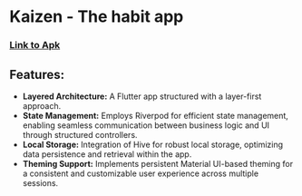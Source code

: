 # Kaizen - The habit app

### [Link to Apk](https://drive.google.com/file/d/1v5i1Rw1WkVixk7B8XUtpnfMuucpgvwlc/view?usp=sharing)

## Features:

- **Layered Architecture:** A Flutter app structured with a layer-first approach.
- **State Management:** Employs Riverpod for efficient state management, enabling seamless communication between business logic and UI through structured controllers.
- **Local Storage:** Integration of Hive for robust local storage, optimizing data persistence and retrieval within the app.
- **Theming Support:** Implements persistent Material UI-based theming for a consistent and customizable user experience across multiple sessions.
